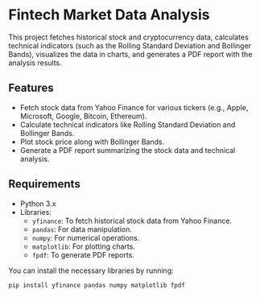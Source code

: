 # Fintech Market Data Analysis

This project fetches historical stock and cryptocurrency data, calculates technical indicators (such as the Rolling Standard Deviation and Bollinger Bands), visualizes the data in charts, and generates a PDF report with the analysis results.

## Features

- Fetch stock data from Yahoo Finance for various tickers (e.g., Apple, Microsoft, Google, Bitcoin, Ethereum).
- Calculate technical indicators like Rolling Standard Deviation and Bollinger Bands.
- Plot stock price along with Bollinger Bands.
- Generate a PDF report summarizing the stock data and technical analysis.
  
## Requirements

- Python 3.x
- Libraries:
  - `yfinance`: To fetch historical stock data from Yahoo Finance.
  - `pandas`: For data manipulation.
  - `numpy`: For numerical operations.
  - `matplotlib`: For plotting charts.
  - `fpdf`: To generate PDF reports.

You can install the necessary libraries by running:

```bash
pip install yfinance pandas numpy matplotlib fpdf
